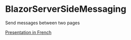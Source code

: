# BlazorServerSideMessaging
Send messages between two pages

[Presentation in French](https://docs.google.com/presentation/d/1zeTpdRIlZL21TN9ejsv6QNzjCRWlm_lrsILmJH-G17k/edit?usp=sharing)
